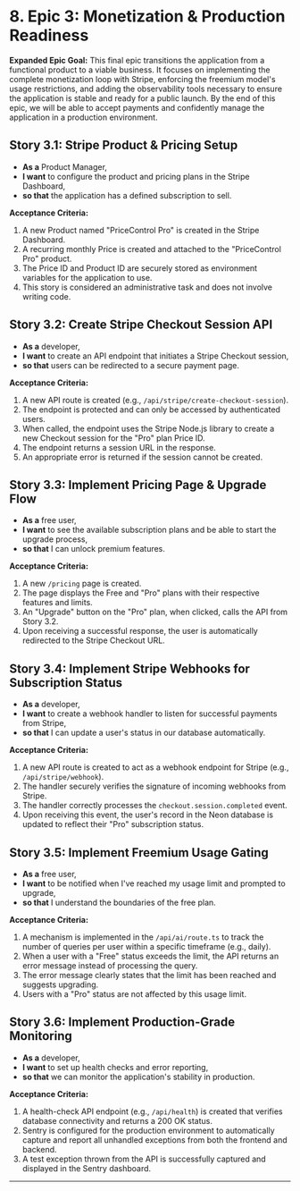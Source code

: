 # 8. Epic 3: Monetization & Production Readiness

**Expanded Epic Goal:** This final epic transitions the application from a functional product to a viable business. It focuses on implementing the complete monetization loop with Stripe, enforcing the freemium model's usage restrictions, and adding the observability tools necessary to ensure the application is stable and ready for a public launch. By the end of this epic, we will be able to accept payments and confidently manage the application in a production environment.

## Story 3.1: Stripe Product & Pricing Setup
* **As a** Product Manager,
* **I want** to configure the product and pricing plans in the Stripe Dashboard,
* **so that** the application has a defined subscription to sell.

**Acceptance Criteria:**
1.  A new Product named "PriceControl Pro" is created in the Stripe Dashboard.
2.  A recurring monthly Price is created and attached to the "PriceControl Pro" product.
3.  The Price ID and Product ID are securely stored as environment variables for the application to use.
4.  This story is considered an administrative task and does not involve writing code.

## Story 3.2: Create Stripe Checkout Session API
* **As a** developer,
* **I want** to create an API endpoint that initiates a Stripe Checkout session,
* **so that** users can be redirected to a secure payment page.

**Acceptance Criteria:**
1.  A new API route is created (e.g., `/api/stripe/create-checkout-session`).
2.  The endpoint is protected and can only be accessed by authenticated users.
3.  When called, the endpoint uses the Stripe Node.js library to create a new Checkout session for the "Pro" plan Price ID.
4.  The endpoint returns a session URL in the response.
5.  An appropriate error is returned if the session cannot be created.

## Story 3.3: Implement Pricing Page & Upgrade Flow
* **As a** free user,
* **I want** to see the available subscription plans and be able to start the upgrade process,
* **so that** I can unlock premium features.

**Acceptance Criteria:**
1.  A new `/pricing` page is created.
2.  The page displays the Free and "Pro" plans with their respective features and limits.
3.  An "Upgrade" button on the "Pro" plan, when clicked, calls the API from Story 3.2.
4.  Upon receiving a successful response, the user is automatically redirected to the Stripe Checkout URL.

## Story 3.4: Implement Stripe Webhooks for Subscription Status
* **As a** developer,
* **I want** to create a webhook handler to listen for successful payments from Stripe,
* **so that** I can update a user's status in our database automatically.

**Acceptance Criteria:**
1.  A new API route is created to act as a webhook endpoint for Stripe (e.g., `/api/stripe/webhook`).
2.  The handler securely verifies the signature of incoming webhooks from Stripe.
3.  The handler correctly processes the `checkout.session.completed` event.
4.  Upon receiving this event, the user's record in the Neon database is updated to reflect their "Pro" subscription status.

## Story 3.5: Implement Freemium Usage Gating
* **As a** free user,
* **I want** to be notified when I've reached my usage limit and prompted to upgrade,
* **so that** I understand the boundaries of the free plan.

**Acceptance Criteria:**
1.  A mechanism is implemented in the `/api/ai/route.ts` to track the number of queries per user within a specific timeframe (e.g., daily).
2.  When a user with a "Free" status exceeds the limit, the API returns an error message instead of processing the query.
3.  The error message clearly states that the limit has been reached and suggests upgrading.
4.  Users with a "Pro" status are not affected by this usage limit.

## Story 3.6: Implement Production-Grade Monitoring
* **As a** developer,
* **I want** to set up health checks and error reporting,
* **so that** we can monitor the application's stability in production.

**Acceptance Criteria:**
1.  A health-check API endpoint (e.g., `/api/health`) is created that verifies database connectivity and returns a 200 OK status.
2.  Sentry is configured for the production environment to automatically capture and report all unhandled exceptions from both the frontend and backend.
3.  A test exception thrown from the API is successfully captured and displayed in the Sentry dashboard.

---
